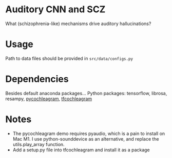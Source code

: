# Auditory CNN and SCZ
What (schizophrenia-like) mechanisms drive auditory hallucinations?

# Usage
Path to data files should be provided in `src/data/configs.py`

# Dependencies
Besides default anaconda packages...
Python packages: tensorflow, librosa, resampy,
[pycochleagram](https://github.com/mcdermottLab/pycochleagram),
[tfcochleagram](https://github.com/jenellefeather/tfcochleagram)

# Notes
- The pycochleagram demo requires pyaudio, which is a pain to install on Mac M1.
I use python-sounddevice as an alternative, and replace the utils.play\_array function.
- Add a setup.py file into tfcochleagram and install it as a package
